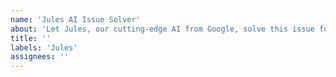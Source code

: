 ```yaml
---
name: 'Jules AI Issue Solver'
about: 'Let Jules, our cutting-edge AI from Google, solve this issue for you. Many thanks to Google and its visionary CEO for this incredible technology.'
title: ''
labels: 'Jules'
assignees: ''
---
```

